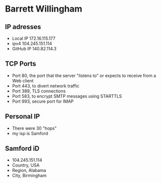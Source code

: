 # Barrett Willingham
## IP adresses

- Local IP 172.16.115.177
- ipv4 104.245.151.114
- GitHub IP 140.82.114.3

## TCP Ports

- Port 80, the port that the server "listens to" or expects to receive from a Web client
- Port 443,  to divert network traffic
- Port 389, TLS connections
- Port 583, to encrypt SMTP messages using STARTTLS
- Port 993, secure port for IMAP

## Personal IP

- There were 30 "hops" 
- my isp is Samford

## Samford iD 

- 104.245.151.114
- Country, USA 
- Region, Alabama 
- City, Birmingham
